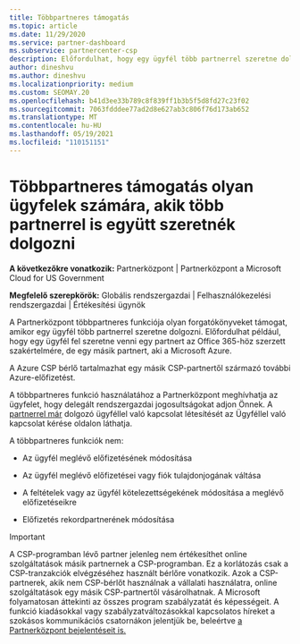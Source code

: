 ```yaml
---
title: Többpartneres támogatás
ms.topic: article
ms.date: 11/29/2020
ms.service: partner-dashboard
ms.subservice: partnercenter-csp
description: Előfordulhat, hogy egy ügyfél több partnerrel szeretne dolgozni a Felhőszolgáltató programjában, akik különböző szolgáltatásokra specializálnak.
author: dineshvu
ms.author: dineshvu
ms.localizationpriority: medium
ms.custom: SEOMAY.20
ms.openlocfilehash: b41d3ee33b789c8f839ff1b3b5f5d8fd27c23f02
ms.sourcegitcommit: 7063fdddee77ad2d8e627ab3c806f76d173ab652
ms.translationtype: MT
ms.contentlocale: hu-HU
ms.lasthandoff: 05/19/2021
ms.locfileid: "110151151"
---
```

# <a name="multi-partner-support-for-customers-who-want-to-work-with-more-than-one-partner"></a>Többpartneres támogatás olyan ügyfelek számára, akik több partnerrel is együtt szeretnék dolgozni

**A következőkre vonatkozik:** Partnerközpont | Partnerközpont a Microsoft Cloud for US Government

**Megfelelő szerepkörök:** Globális rendszergazdai | Felhasználókezelési rendszergazdai | Értékesítési ügynök

A Partnerközpont többpartneres funkciója olyan forgatókönyveket támogat, amikor egy ügyfél több partnerrel szeretne dolgozni. Előfordulhat például, hogy egy ügyfél fel szeretne venni egy partnert az Office 365-höz szerzett szakértelmére, de egy másik partnert, aki a Microsoft Azure.

A Azure CSP bérlő tartalmazhat egy másik CSP-partnertől származó további Azure-előfizetést.

A többpartneres funkció használatához a Partnerközpont meghívhatja az ügyfelet, hogy delegált rendszergazdai jogosultságokat adjon Önnek. A [partnerrel már](request-a-relationship-with-a-customer.md) dolgozó ügyféllel való kapcsolat létesítését az Ügyféllel való kapcsolat kérése oldalon láthatja.

A többpartneres funkciók nem:

- Az ügyfél meglévő előfizetésének módosítása

- Az ügyfél meglévő előfizetései vagy fiók tulajdonjogának váltása

- A feltételek vagy az ügyfél kötelezettségekének módosítása a meglévő előfizetéseikre

- Előfizetés rekordpartnerének módosítása

> [!IMPORTANT]  
> A CSP-programban lévő partner jelenleg nem értékesíthet online szolgáltatások másik partnernek a CSP-programban. Ez a korlátozás csak a CSP-tranzakciók elvégzéséhez használt bérlőre vonatkozik. Azok a CSP-partnerek, akik nem CSP-bérlőt használnak a vállalati használatra, online szolgáltatások egy másik CSP-partnertől vásárolhatnak. A Microsoft folyamatosan áttekinti az összes program szabályzatát és képességeit. A funkció kiadásokkal vagy szabályzatváltozásokkal kapcsolatos híreket a szokásos kommunikációs csatornákon jelentjük be, beleértve [a Partnerközpont bejelentéseit is.](announcements/index.md)
